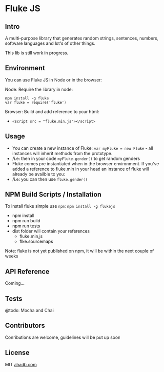 # Fluke JS

## Intro

A multi-purpose library that generates random strings, sentences, numbers, software languages and lot's of other things.

This lib is still work in progress.

## Environment

You can use Fluke JS in Node or in the browser:

Node: Require the library in node:

```
npm install -g fluke
var fluke = require('fluke')
```

Browser: Build and add reference to your html:
 * `<script src = "fluke.min.js"></script>`

## Usage

* You can create a new instance of Fluke: `var myFluke = new Fluke` - all instances will inherit methods from the prototype.
 * /i.e: then in your code `myFluke.gender()` to get random genders
* Fluke comes pre instantiated when in the browser environment. If you've added a reference to fluke.min in your head an instance of fluke will already be availble to you:
 * /i.e: you can then use `fluke.gender()`

## NPM Build Scripts / Installation

To install fluke simple use `npm`: `npm install -g flukejs`

* npm install
* npm run build
* npm run tests
* dist folder will contain your references
  * fluke.min,js
  * flke.sourcemaps


Note: fluke is not yet published on npm, it will be within the next couple of weeks

## API Reference

Coming...

## Tests

@todo: Mocha and Chai

## Contributors

Conributions are welcome, guidelines will be put up soon

## License

MIT [ahadb.com](http:////ahadb.com)


